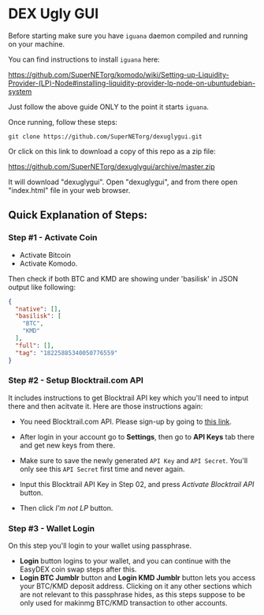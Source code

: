 # DEX Ugly GUI

Before starting make sure you have `iguana` daemon compiled and running on your machine.

You can find instructions to install `iguana` here:

https://github.com/SuperNETorg/komodo/wiki/Setting-up-Liquidity-Provider-(LP)-Node#installing-liquidity-provider-lp-node-on-ubuntudebian-system

Just follow the above guide ONLY to the point it starts `iguana`.

Once running, follow these steps:
```shell
git clone https://github.com/SuperNETorg/dexuglygui.git
```

Or click on this link to download a copy of this repo as a zip file:

https://github.com/SuperNETorg/dexuglygui/archive/master.zip

It will download "dexuglygui". Open "dexuglygui", and from there open "index.html" file in your web browser.



## Quick Explanation of Steps:

### Step #1 - Activate Coin

- Activate Bitcoin
- Activate Komodo.

Then check if both BTC and KMD are showing under 'basilisk' in JSON output like following:

```JSON
{
  "native": [],
  "basilisk": [
    "BTC",
    "KMD"
  ],
  "full": [],
  "tag": "18225885340050776559"
}
```

### Step #2 - Setup Blocktrail.com API

It includes instructions to get Blocktrail API key which you'll need to intput there and then acitvate it. Here are those instructions again:

- You need Blocktrail.com API. Please sign-up by going to [this link](https://www.blocktrail.com/dev/signup).
- After login in your account go to **Settings**, then go to **API Keys** tab there and get new keys from there.
- Make sure to save the newly generated `API Key` and `API Secret`. You'll only see this `API Secret` first time and never again.

- Input this Blocktrail API Key in Step 02, and press _Activate Blocktrail API_ button.
- Then click _I'm not LP_ button.


### Step #3 - Wallet Login

On this step you'll login to your wallet using passphrase.

- **Login** button logins to your wallet, and you can continue with the EasyDEX coin swap steps after this.
- **Login BTC Jumblr** button and **Login KMD Jumblr** button lets you access your BTC/KMD deposit address. Clicking on it any other sections which are not relevant to this passphrase hides, as this steps suppose to be only used for makinmg BTC/KMD transaction to other accounts.


